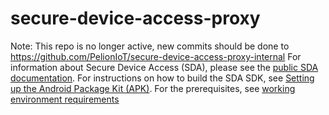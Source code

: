 # secure-device-access-proxy

Note: This repo is no longer active, new commits should be done to https://github.com/PelionIoT/secure-device-access-proxy-internal 
For information about Secure Device Access (SDA), please see the [public SDA documentation](https://www.pelion.com/docs/device-management/current/device-management/secure-device-access.html).
For instructions on how to build the SDA SDK, see [Setting up the Android Package Kit (APK)](https://www.pelion.com/docs/device-management/current/device-management/setting-up-the-android-package-kit-apk.html).
For the prerequisites, see [working environment requirements](https://www.pelion.com/docs/device-management/current/device-management/prerequisites.html#working-environment-requirements)
